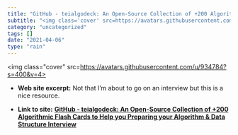 ```yaml
---
title: "GitHub - teialgodeck: An Open-Source Collection of +200 Algorithmic Flash Cards to Help you Preparing your Algorithm & Data Structure Interview"
subtitle: "<img class='cover' src=https://avatars.githubusercontent.com/u/934784?s=400&v=4>"
category: "uncategorized"
tags: []
date: "2021-04-06"
type: "rain"
---
```

<img class="cover" src=https://avatars.githubusercontent.com/u/934784?s=400&v=4>



* **Web site excerpt:** Not that I’m about to go on an interview but this is a nice resource.

* **Link to site:** **[GitHub - teialgodeck: An Open-Source Collection of +200 Algorithmic Flash Cards to Help you Preparing your Algorithm & Data Structure Interview](https://github.com/teivah/algodeck)**